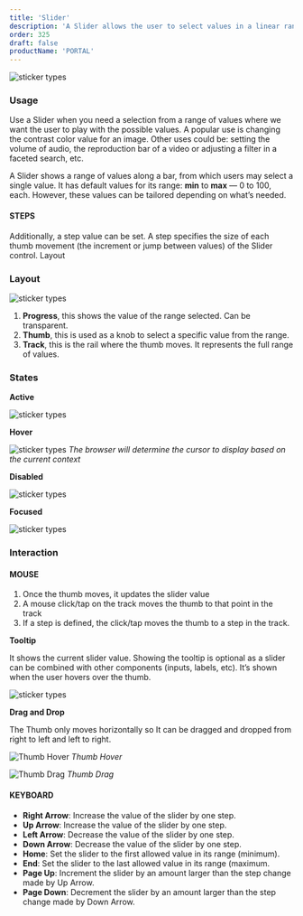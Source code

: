 ```yaml
---
title: 'Slider'
description: 'A Slider allows the user to select values in a linear range of values.'
order: 325
draft: false
productName: 'PORTAL'
---
```


![sticker types](/images/lexicon/SliderActive.png)

### Usage
Use a Slider when you need a selection from a range of values where we want the user to play with the possible values. A popular use is changing the contrast color value for an image. Other uses could be: setting the volume of audio, the reproduction bar of a video or adjusting a filter in a faceted search, etc.

A Slider shows a range of values along a bar, from which users may select a single value. It has default values for its range: **min** to **max** — 0 to 100, each. However, these values can be tailored depending on what’s needed.

#### STEPS

Additionally, a step value can be set. A step specifies the size of each thumb movement (the increment or jump between values) of the Slider control.
Layout

### Layout

![sticker types](/images/lexicon/SliderLayout.png)  

1.   **Progress**, this shows the value of the range selected. Can be transparent.
2.   **Thumb**, this is used as a knob to select a specific value from the range.  
3.   **Track**, this is the rail where the thumb moves. It represents the full range of values. 

### States

**Active**

![sticker types](/images/lexicon/SliderActive.png)

**Hover**

![sticker types](/images/lexicon/SliderHover.png)
_The browser will determine the cursor to display based on the current context_

**Disabled**

![sticker types](/images/lexicon/SliderDisabled.png)

**Focused**

![sticker types](/images/lexicon/SliderFocused.png)

### Interaction

#### MOUSE

1. Once the thumb moves, it updates the slider value
2. A mouse click/tap on the track moves the thumb to that point in the track
3. If a step is defined, the click/tap moves the thumb to a step in the track.

**Tooltip**

It shows the current slider value. Showing the tooltip is optional as a slider can be combined with other components (inputs, labels, etc). It’s shown when the user hovers over the thumb. 

![sticker types](/images/lexicon/SliderTooltip.png)

**Drag and Drop**

The Thumb only moves horizontally so It can be dragged and dropped from right to left and left to right.

![Thumb Hover](/images/lexicon/SliderThumbHover.png)
_Thumb Hover_


![Thumb Drag](/images/lexicon/SliderThumbDrag.png)
_Thumb Drag_

#### KEYBOARD

-   **Right Arrow**: Increase the value of the slider by one step.
-   **Up Arrow**: Increase the value of the slider by one step.
-   **Left Arrow**: Decrease the value of the slider by one step.
-   **Down Arrow**: Decrease the value of the slider by one step.
-   **Home**: Set the slider to the first allowed value in its range (minimum).
-   **End**: Set the slider to the last allowed value in its range (maximum.
-   **Page Up**: Increment the slider by an amount larger than the step change made by Up Arrow.
-   **Page Down**: Decrement the slider by an amount larger than the step change made by Down Arrow.

